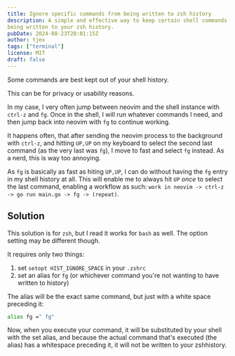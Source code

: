 ```yaml
---
title: Ignore specific commands from being written to zsh history
description: A simple and effective way to keep certain shell commands from
being written to your zsh history.
pubDate: 2024-08-23T20:01:15Z
author: tjex
tags: ["terminal"]
license: MIT
draft: false
---
```


Some commands are best kept out of your shell history.

This can be for privacy or usability reasons.

In my case, I very often jump between neovim and the shell instance with
`ctrl-z` and `fg`. Once in the shell, I will run whatever commands I need, and
then jump back into neovim with `fg` to continue working.

It happens often, that after sending the neovim process to the background with
`ctrl-z`, and hitting `UP,UP` on my keyboard to select the second last command
(as the very last was `fg`), I move to fast and select `fg` instead. As a nerd,
this is way too annoying.

As `fg` is basically as fast as hiting `UP,UP`, I can do without having the `fg`
entry in my shell history at all. This will enable me to always hit `UP` _once_
to select the last command, enabling a workflow as such: `work in neovim ->
ctrl-z -> go run main.go -> fg -> (repeat)`.

## Solution

This solution is for `zsh`, but I read it works for `bash` as well. The option
setting may be different though.

It requires only two things:

1. set `setopt HIST_IGNORE_SPACE` in your `.zshrc`
2. set an alias for `fg` (or whichever command you're not wanting to have
   written to history)

The alias will be the exact same command, but just with a white space preceding
it:

```bash
alias fg =" fg"
```

Now, when you execute your command, it will be substituted by your shell with
the set alias, and because the actual command that's executed (the alias) has
a whitespace preceding it, it will not be written to your zshhistory. 

